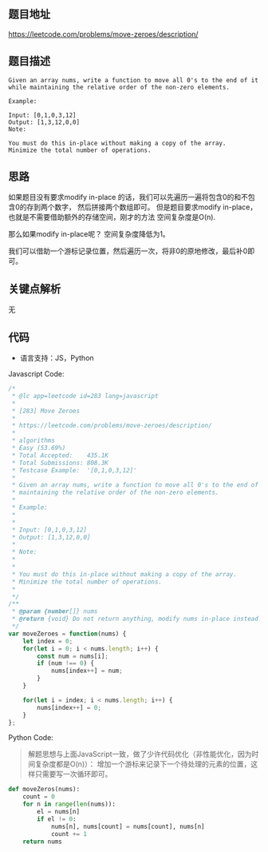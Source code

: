 
## 题目地址
https://leetcode.com/problems/move-zeroes/description/

## 题目描述
```
Given an array nums, write a function to move all 0's to the end of it while maintaining the relative order of the non-zero elements.

Example:

Input: [0,1,0,3,12]
Output: [1,3,12,0,0]
Note:

You must do this in-place without making a copy of the array.
Minimize the total number of operations.

```
## 思路

如果题目没有要求modify in-place 的话，我们可以先遍历一遍将包含0的和不包含0的存到两个数字，
然后拼接两个数组即可。  但是题目要求modify in-place， 也就是不需要借助额外的存储空间，刚才的方法
空间复杂度是O(n).

那么如果modify in-place呢？ 空间复杂度降低为1。

我们可以借助一个游标记录位置，然后遍历一次，将非0的原地修改，最后补0即可。

## 关键点解析

无

## 代码

- 语言支持：JS，Python


Javascript Code:
```js
/*
 * @lc app=leetcode id=283 lang=javascript
 *
 * [283] Move Zeroes
 *
 * https://leetcode.com/problems/move-zeroes/description/
 *
 * algorithms
 * Easy (53.69%)
 * Total Accepted:    435.1K
 * Total Submissions: 808.3K
 * Testcase Example:  '[0,1,0,3,12]'
 *
 * Given an array nums, write a function to move all 0's to the end of it while
 * maintaining the relative order of the non-zero elements.
 * 
 * Example:
 * 
 * 
 * Input: [0,1,0,3,12]
 * Output: [1,3,12,0,0]
 * 
 * Note:
 * 
 * 
 * You must do this in-place without making a copy of the array.
 * Minimize the total number of operations.
 * 
 */
/**
 * @param {number[]} nums
 * @return {void} Do not return anything, modify nums in-place instead.
 */
var moveZeroes = function(nums) {
    let index = 0;
    for(let i = 0; i < nums.length; i++) {
        const num = nums[i];
        if (num !== 0) {
            nums[index++] = num;
        }
    }

    for(let i = index; i < nums.length; i++) {
        nums[index++] = 0;
    }
};
```


Python Code:

> 解题思想与上面JavaScript一致，做了少许代码优化（非性能优化，因为时间复杂度都是O(n)）： 增加一个游标来记录下一个待处理的元素的位置，这样只需要写一次循环即可。


```python
def moveZeros(nums):
    count = 0
    for n in range(len(nums)):
        el = nums[n]
        if el != 0:
            nums[n], nums[count] = nums[count], nums[n]
            count += 1
    return nums

```
